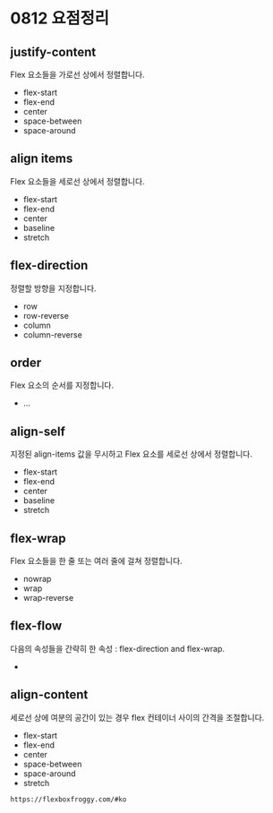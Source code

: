 # 0812 요점정리

## justify-content

Flex 요소들을 가로선 상에서 정렬합니다.

* flex-start
* flex-end
* center
* space-between
* space-around

## align items

Flex 요소들을 세로선 상에서 정렬합니다.

* flex-start
* flex-end
* center
* baseline
* stretch

## flex-direction

정렬할 방향을 지정합니다.

* row
* row-reverse
* column
* column-reverse

## order

Flex 요소의 순서를 지정합니다.

* <integer> ...

## align-self

지정된 align-items 값을 무시하고 Flex 요소를 세로선 상에서 정렬합니다.

* flex-start
* flex-end
* center
* baseline
* stretch

## flex-wrap

Flex 요소들을 한 줄 또는 여러 줄에 걸쳐 정렬합니다.

* nowrap
* wrap
* wrap-reverse

## flex-flow

다음의 속성들을 간략히 한 속성 : flex-direction and flex-wrap.

* <flex-direction> <flex-wrap>

## align-content

세로선 상에 여분의 공간이 있는 경우 flex 컨테이너 사이의 간격을 조절합니다.

* flex-start
* flex-end
* center
* space-between
* space-around
* stretch



```
https://flexboxfroggy.com/#ko
```

